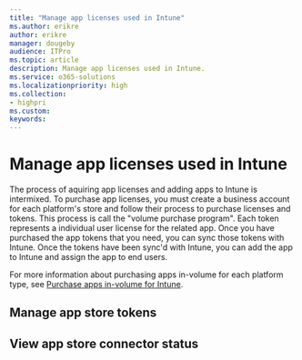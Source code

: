 ```yaml
---
title: "Manage app licenses used in Intune"
ms.author: erikre
author: erikre
manager: dougeby
audience: ITPro
ms.topic: article
description: Manage app licenses used in Intune.
ms.service: o365-solutions
ms.localizationpriority: high
ms.collection:
- highpri
ms.custom:
keywords:
---
```


# Manage app licenses used in Intune

The process of aquiring app licenses and adding apps to Intune is intermixed. To purchase app licenses, you must create a business account for each platform's store and follow their process to purchase licenses and tokens. This process is call the "volume purchase program". Each token represents a individual user license for the related app. Once you have purchased the app tokens that you need, you can sync those tokens with Intune. Once the tokens have been sync'd with Intune, you can add the app to Intune and assign the app to end users.

For more information about purchasing apps in-volume for each platform type, see [Purchase apps in-volume for Intune](apps-purchase-volume.md).

## Manage app store tokens


## View app store connector status

